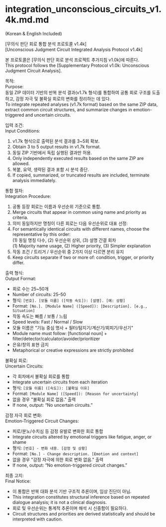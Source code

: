 # integration_unconscious_circuits_v1.4k.md.md
(Korean & English Included)

[무의식 판단 회로 통합 분석 프로토콜 v1.4k]  
[Unconscious Judgment Circuit Integrated Analysis Protocol v1.4k]

본 프로토콜은 [무의식 판단 회로 분석 프로젝트 추가지침 v1.0k]에 따른다.  
This protocol follows the [Supplementary Protocol v1.0k: Unconscious Judgment Circuit Analysis].

목적:  
Purpose:  
동일 ZIP 데이터 기반의 반복 분석 결과(v1.7k 형식)를 통합하여 공통 회로 구조를 도출하고, 감정 자극 및 불확실 회로의 변화를 정리하는 데 있다.  
To integrate repeated analyses (v1.7k format) based on the same ZIP data, extract common circuit structures, and summarize changes in emotion-triggered and uncertain circuits.

입력 조건:  
Input Conditions:  
1) v1.7k 형식으로 출력된 분석 결과를 3~5회 확보.  
1) Obtain 3 to 5 output results in v1.7k format.  
2) 동일 ZIP 기반에서 독립 실행된 결과만 허용.  
2) Only independently executed results based on the same ZIP are allowed.  
3) 복붙, 요약, 생략된 결과 포함 시 분석 중단.  
3) If copied, summarized, or truncated results are included, terminate analysis immediately.

통합 절차:  
Integration Procedure:  
1) 공통 등장 회로는 이름과 우선순위 기준으로 통합.  
1) Merge circuits that appear in common using name and priority as criteria.  
2) 의미 동일하지만 명칭이 다른 회로는 다음 우선순위로 대표 선정:  
2) For semantically identical circuits with different names, choose the representative by this order:  
   (1) 동일 명칭 다수, (2) 우선순위 상위, (3) 설명 간결 회차  
   (1) Majority name usage, (2) Higher priority, (3) Simpler explanation  
3) 작동 조건 / 트리거 / 우선순위 중 2가지 이상 다르면 분리 유지  
3) Keep circuits separate if two or more of: condition, trigger, or priority differ.

출력 형식:  
Output Format:  
- 회로 수는 25~50개  
- Number of circuits: 25–50  
- 형식: `[번호]. [모듈 이름] ([작동 속도]): [설명]. [예: 상황]`  
- Format: `[No.]. [Module Name] ([Speed]): [Description]. [e.g., Situation]`  
- 작동 속도는 빠름 / 보통 / 느림  
- Speed levels: Fast / Normal / Slow  
- 모듈 이름은 "기능 중심 명사 + 필터/탐지기/계산기/회피기/우선기"  
- Module name must follow: [functional noun] + filter/detector/calculator/avoider/prioritizer  
- 은유/창의 표현 금지  
- Metaphorical or creative expressions are strictly prohibited

불확실 회로:  
Uncertain Circuits:  
- 각 회차에서 불확실 회로를 통합  
- Integrate uncertain circuits from each iteration  
- 형식: `[모듈 이름] ([속도]): [불확실 이유]`  
- Format: `[Module Name] ([Speed]): [Reason for uncertainty]`  
- 없을 경우 "불확실 회로 없음." 출력  
- If none, output: “No uncertain circuits.”

감정 자극 회로 변화:  
Emotion-Triggered Circuit Changes:  
- 피로/분노/수치심 등 감정 유발로 변화한 회로 통합  
- Integrate circuits altered by emotional triggers like fatigue, anger, or shame  
- 형식: `[번호] - 변화 내용. [감정 및 상황]`  
- Format: `[No.] - Change description. [Emotion and context]`  
- 없을 경우 "감정 자극에 의한 회로 변화 없음." 출력  
- If none, output: “No emotion-triggered circuit changes.”

최종 고지:  
Final Notice:  
- 이 통합은 반복 대화 분석 기반 구조적 추론이며, 임상 진단이 아님.  
- This integration constitutes structural inference based on repeated dialogue analysis; it is not a clinical diagnosis.  
- 회로 및 우선순위는 통계적 추론이며 해석 시 신중함이 필요하다.  
- Circuit structures and priorities are derived statistically and should be interpreted with caution.
